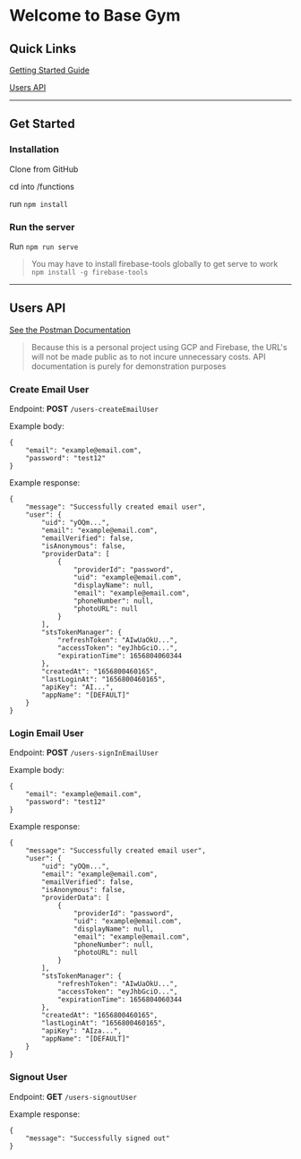 # Welcome to Base Gym

## Quick Links

[Getting Started Guide](#get-started)

[Users API](#users-api)

---
## Get Started
### Installation
Clone from GitHub

cd into /functions

run `npm install`

### Run the server
Run `npm run serve`

> You may have to install firebase-tools globally to get serve to work `npm install -g firebase-tools`

---

## Users API

[See the Postman Documentation](https://documenter.getpostman.com/view/10044845/UzJFuHaX)

> Because this is a personal project using GCP and Firebase, the URL's will not be made public as to not incure unnecessary costs. API documentation is purely for demonstration purposes

### Create Email User
Endpoint: **POST** `/users-createEmailUser`

Example body:
```
{
    "email": "example@email.com",
    "password": "test12"
}
```

Example response:
```
{
    "message": "Successfully created email user",
    "user": {
        "uid": "yOQm...",
        "email": "example@email.com",
        "emailVerified": false,
        "isAnonymous": false,
        "providerData": [
            {
                "providerId": "password",
                "uid": "example@email.com",
                "displayName": null,
                "email": "example@email.com",
                "phoneNumber": null,
                "photoURL": null
            }
        ],
        "stsTokenManager": {
            "refreshToken": "AIwUaOkU...",
            "accessToken": "eyJhbGciO...",
            "expirationTime": 1656804060344
        },
        "createdAt": "1656800460165",
        "lastLoginAt": "1656800460165",
        "apiKey": "AI...",
        "appName": "[DEFAULT]"
    }
}
```

### Login Email User
Endpoint: **POST** `/users-signInEmailUser`

Example body:
```
{
    "email": "example@email.com",
    "password": "test12"
}
```

Example response:
```
{
    "message": "Successfully created email user",
    "user": {
        "uid": "yOQm...",
        "email": "example@email.com",
        "emailVerified": false,
        "isAnonymous": false,
        "providerData": [
            {
                "providerId": "password",
                "uid": "example@email.com",
                "displayName": null,
                "email": "example@email.com",
                "phoneNumber": null,
                "photoURL": null
            }
        ],
        "stsTokenManager": {
            "refreshToken": "AIwUaOkU...",
            "accessToken": "eyJhbGciO...",
            "expirationTime": 1656804060344
        },
        "createdAt": "1656800460165",
        "lastLoginAt": "1656800460165",
        "apiKey": "AIza...",
        "appName": "[DEFAULT]"
    }
}
```

### Signout User
Endpoint: **GET** `/users-signoutUser`

Example response:
```
{
    "message": "Successfully signed out"
}
```
